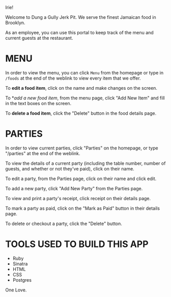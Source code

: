 Irie!

Welcome to Dung a Gully Jerk Pit. We serve the finest Jamaican food in Brooklyn.

As an employee, you can use this portal to keep track of the menu and current guests at the restaurant. 

# MENU

In order to view the menu, you can click `Menu` from the homepage or type in `/foods` at the end of the weblink to view every item that we offer.

To **edit a food item**, click on the name and make changes on the screen.

To **add a new food item*, from the menu page, click "Add New Item" and fill in the text boxes on the screen.

To **delete a food item**, click the "Delete" button in the food details page.

# PARTIES

In order to view current parties, click "Parties" on the homepage, or type "/parties" at the end of the weblink.

To view the details of a current party (including the table number, number of guests, and whether or not they've paid), click on their name.

To edit a party, from the Parties page, click on their name and click edit.

To add a new party, click "Add New Party" from the Parties page.

To view and print a party's receipt, click receipt on their details page. 

To mark a party as paid, click on the "Mark as Paid" button in their details page.

To delete or checkout a party, click the "Delete" button. 

# TOOLS USED TO BUILD THIS APP
- Ruby
- Sinatra
- HTML
- CSS
- Postgres

One Love.
